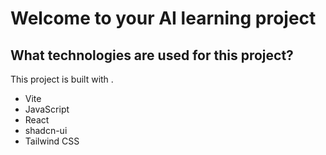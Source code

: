 # Welcome to your AI learning project
## What technologies are used for this project?

This project is built with .

- Vite
- JavaScript
- React
- shadcn-ui
- Tailwind CSS

